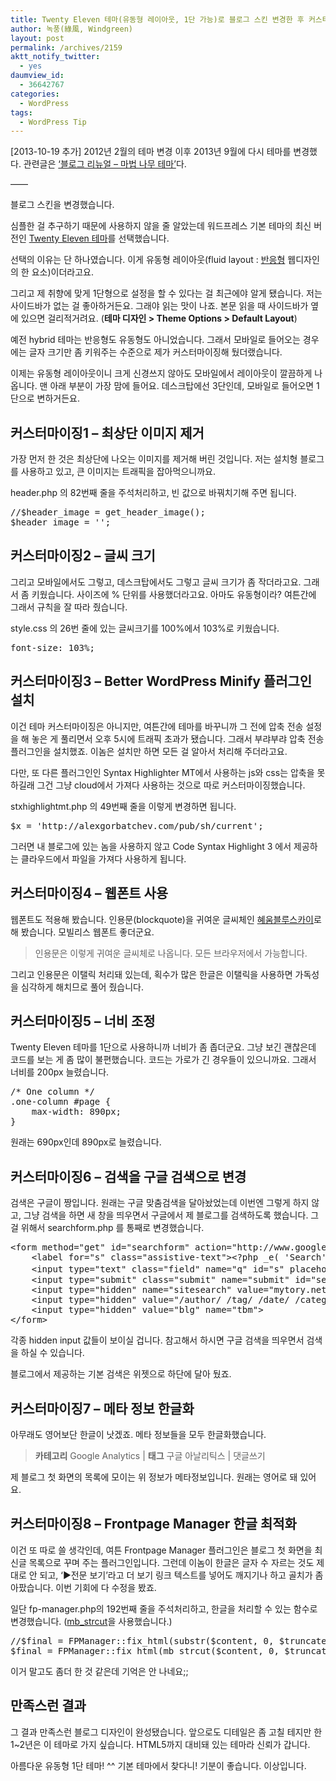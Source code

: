 ```yaml
---
title: Twenty Eleven 테마(유동형 레이아웃, 1단 가능)로 블로그 스킨 변경한 후 커스터마이징 했습니다
author: 녹풍(綠風, Windgreen)
layout: post
permalink: /archives/2159
aktt_notify_twitter:
  - yes
daumview_id:
  - 36642767
categories:
  - WordPress
tags:
  - WordPress Tip
---
```

[2013-10-19 추가] 2012년 2월의 테마 변경 이후 2013년 9월에 다시 테마를 변경했다. 관련글은 [&#8216;블로그 리뉴얼 – 마법 나무 테마&#8217;][1]다.

&#8212;&#8212;

블로그 스킨을 변경했습니다.

심플한 걸 추구하기 때문에 사용하지 않을 줄 알았는데 워드프레스 기본 테마의 최신 버전인 [Twenty Eleven 테마][2]를 선택했습니다.

선택의 이유는 단 하나였습니다. 이게 유동형 레이아웃(fluid layout : [반응형][3] 웹디자인의 한 요소)이더라고요.

그리고 제 취향에 맞게 1단형으로 설정을 할 수 있다는 걸 최근에야 알게 됐습니다. 저는 사이드바가 없는 걸 좋아하거든요. 그래야 읽는 맛이 나죠. 본문 읽을 때 사이드바가 옆에 있으면 걸리적거려요. (**테마 디자인 > Theme Options > Default Layout**)

예전 hybrid 테마는 반응형도 유동형도 아니었습니다. 그래서 모바일로 들어오는 경우에는 글자 크기만 좀 키워주는 수준으로 제가 커스터마이징해 뒀더랬습니다.

이제는 유동형 레이아웃이니 크게 신경쓰지 않아도 모바일에서 레이아웃이 깔끔하게 나옵니다. 맨 아래 부분이 가장 맘에 들어요. 데스크탑에선 3단인데, 모바일로 들어오면 1단으로 변하거든요.

## 커스터마이징1 &#8211; 최상단 이미지 제거

가장 먼저 한 것은 최상단에 나오는 이미지를 제거해 버린 것입니다. 저는 설치형 블로그를 사용하고 있고, 큰 이미지는 트래픽을 잡아먹으니까요.

header.php 의 82번째 줄을 주석처리하고, 빈 값으로 바꿔치기해 주면 됩니다.

<pre class="brush: php; gutter: true; first-line: 82">//$header_image = get_header_image();
$header_image = &#039;&#039;;</pre>

## 커스터마이징2 &#8211; 글씨 크기

그리고 모바일에서도 그렇고, 데스크탑에서도 그렇고 글씨 크기가 좀 작더라고요. 그래서 좀 키웠습니다. 사이즈에 % 단위를 사용했더라고요. 아마도 유동형이라? 여튼간에 그래서 규칙을 잘 따라 줬습니다.

style.css 의 26번 줄에 있는 글씨크기를 100%에서 103%로 키웠습니다.

<pre class="brush: css; gutter: true; first-line: 26">font-size: 103%;</pre>

<h2 class="brush: css; gutter: true; first-line: 26">
  커스터마이징3 &#8211; Better WordPress Minify 플러그인 설치
</h2>

<p class="brush: css; gutter: true; first-line: 26">
  이건 테마 커스터마이징은 아니지만, 여튼간에 테마를 바꾸니까 그 전에 압축 전송 설정을 해 놓은 게 풀리면서 오후 5시에 트래픽 초과가 됐습니다. 그래서 부랴부랴 압축 전송 플러그인을 설치했죠. 이놈은 설치만 하면 모든 걸 알아서 처리해 주더라고요.
</p>

<p class="brush: css; gutter: true; first-line: 26">
  다만, 또 다른 플러그인인 Syntax Highlighter MT에서 사용하는 js와 css는 압축을 못하길래 그건 그냥 cloud에서 가져다 사용하는 것으로 따로 커스터마이징했습니다.
</p>

<p class="brush: css; gutter: true; first-line: 26">
  stxhighlightmt.php 의 49번째 줄을 이렇게 변경하면 됩니다.
</p>

<pre class="brush: php; gutter: true; first-line: 49">$x = &#039;http://alexgorbatchev.com/pub/sh/current&#039;;</pre>

<p class="brush: php; gutter: true; first-line: 49">
  그러면 내 블로그에 있는 놈을 사용하지 않고 Code Syntax Highlight 3 에서 제공하는 클라우드에서 파일을 가져다 사용하게 됩니다.
</p>

<h2 class="brush: php; gutter: true; first-line: 49">
  커스터마이징4 &#8211; 웹폰트 사용
</h2>

<p class="brush: php; gutter: true; first-line: 49">
  웹폰트도 적용해 봤습니다. 인용문(blockquote)을 귀여운 글씨체인 <a href="http://api.mobilis.co.kr/webfonts/font_usage.html?fontface=HeummBlueSkyWeb">혜움블루스카이</a>로 해 봤습니다. 모빌리스 웹폰트 좋더군요.
</p>

> <p class="brush: php; gutter: true; first-line: 49">
>   인용문은 이렇게 귀여운 글씨체로 나옵니다. 모든 브라우저에서 가능합니다.
> </p>

<p class="brush: php; gutter: true; first-line: 49">
  그리고 인용문은 이탤릭 처리돼 있는데, 획수가 많은 한글은 이탤릭을 사용하면 가독성을 심각하게 해치므로 풀어 줬습니다.
</p>

<h2 class="brush: php; gutter: true; first-line: 49">
  커스터마이징5 &#8211; 너비 조정
</h2>

<p class="brush: php; gutter: true; first-line: 49">
  Twenty Eleven 테마를 1단으로 사용하니까 너비가 좀 좁더군요. 그냥 보긴 괜찮은데 코드를 보는 게 좀 많이 불편했습니다. 코드는 가로가 긴 경우들이 있으니까요. 그래서 너비를 200px 늘렸습니다.
</p>

<pre class="brush: css; gutter: true; first-line: 193">/* One column */
.one-column #page {
	max-width: 890px;
}</pre>

<p class="brush: php; gutter: true; first-line: 49">
  원래는 690px인데 890px로 늘렸습니다.
</p>

<h2 class="brush: php; gutter: true; first-line: 49">
  커스터마이징6 &#8211; 검색을 구글 검색으로 변경
</h2>

<p class="brush: php; gutter: true; first-line: 49">
  검색은 구글이 짱입니다. 원래는 구글 맞춤검색을 달아놨었는데 이번엔 그렇게 하지 않고, 그냥 검색을 하면 새 창을 띄우면서 구글에서 제 블로그를 검색하도록 했습니다. 그걸 위해서 searchform.php 를 통째로 변경했습니다.
</p>

<pre class="brush: html; gutter: true; first-line: 1">&lt;form method="get" id="searchform" action="http://www.google.co.kr/search" target="_blank"&gt;
	&lt;label for="s" class="assistive-text"&gt;&lt;?php _e( &#039;Search&#039;, &#039;twentyeleven&#039; ); ?&gt;&lt;/label&gt;
	&lt;input type="text" class="field" name="q" id="s" placeholder="&lt;?php esc_attr_e( &#039;검색&#039;, &#039;twentyeleven&#039; ); ?&gt;" /&gt;
	&lt;input type="submit" class="submit" name="submit" id="searchsubmit" value="&lt;?php esc_attr_e( &#039;Search&#039;, &#039;twentyeleven&#039; ); ?&gt;" /&gt;
	&lt;input type="hidden" name="sitesearch" value="mytory.net/archives/"&gt;
	&lt;input type="hidden" value="/author/ /tag/ /date/ /category/" name="as_eq"&gt;
	&lt;input type="hidden" value="blg" name="tbm"&gt;
&lt;/form&gt;</pre>

<p class="brush: php; gutter: true; first-line: 49">
  각종 hidden input 값들이 보이실 겁니다. 참고해서 하시면 구글 검색을 띄우면서 검색을 하실 수 있습니다.
</p>

<p class="brush: php; gutter: true; first-line: 49">
  블로그에서 제공하는 기본 검색은 위젯으로 하단에 달아 뒀죠.
</p>

<h2 class="brush: php; gutter: true; first-line: 49">
  커스터마이징7 &#8211; 메타 정보 한글화
</h2>

<p class="brush: php; gutter: true; first-line: 49">
  아무래도 영어보단 한글이 낫겠죠. 메타 정보들을 모두 한글화했습니다.
</p>

> <p class="brush: php; gutter: true; first-line: 49">
>   <strong>카테고리</strong> Google Analytics | <strong>태그</strong> 구글 아날리틱스 | 댓글쓰기
> </p>

<p class="brush: php; gutter: true; first-line: 49">
  제 블로그 첫 화면의 목록에 모이는 위 정보가 메타정보입니다. 원래는 영어로 돼 있어요.
</p>

<h2 class="brush: php; gutter: true; first-line: 49">
  커스터마이징8 &#8211; Frontpage Manager 한글 최적화
</h2>

<p class="brush: php; gutter: true; first-line: 49">
  이건 또 따로 쓸 생각인데, 여튼 Frontpage Manager 플러그인은 블로그 첫 화면을 최신글 목록으로 꾸며 주는 플러그인입니다. 그런데 이놈이 한글은 글자 수 자르는 것도 제대로 안 되고, &#8216;▶전문 보기&#8217;라고 더 보기 링크 텍스트를 넣어도 깨지기나 하고 골치가 좀 아팠습니다. 이번 기회에 다 수정을 봤죠.
</p>

<p class="brush: php; gutter: true; first-line: 49">
  일단 fp-manager.php의 192번째 줄을 주석처리하고, 한글을 처리할 수 있는 함수로 변경했습니다. (<a title="[PHP] 문자열 자르고 말줄임표 붙이는 함수" href="http://mytory.net/archives/1036">mb_strcut</a>을 사용했습니다.)
</p>

<pre class="brush: php; first-line: 192">//$final = FPManager::fix_html(substr($content, 0, $truncate), $ending);
$final = FPManager::fix_html(mb_strcut($content, 0, $truncate, &#039;utf-8&#039;), $ending);</pre>

<p class="brush: php; gutter: true; first-line: 192">
  이거 말고도 좀더 한 것 같은데 기억은 안 나네요;;
</p>

<h2 class="brush: php; gutter: true; first-line: 192">
  만족스런 결과
</h2>

그 결과 만족스런 블로그 디자인이 완성됐습니다. 앞으로도 디테일은 좀 고칠 테지만 한 1~2년은 이 테마로 가지 싶습니다. HTML5까지 대비돼 있는 테마라 신뢰가 갑니다.

아름다운 유동형 1단 테마! ^^ 기본 테마에서 찾다니! 기분이 좋습니다. 이상입니다.

 [1]: http://mytory.net/archives/10961
 [2]: http://wordpress.org/extend/themes/twentyeleven
 [3]: http://hyeonseok.com/soojung/webstandards/2011/02/05/638.html